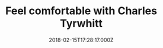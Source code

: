 ---
campaign-uuid: "c-f25bf89c-6e1f-4047-926f-5e19530103b3"
type: "Offer"
category: "Fashion"
date: "2018-02-15T17:28:17.000Z"
end-date: "2018-07-31T23:59:00.000Z"
disable-form: false
is_promoted: false
has_entry_page: false
title: "Feel comfortable with Charles Tyrwhitt"
competition-description: "<p>For Charles Tyrwhitt, looking good in clothes just isn't\
  \ enough, you have to feel good too. That's why they've added just a smattering\
  \ of stretch to the super 120s wool in all of their suits so it’s extremely easy\
  \ to move in and springs back from creases like nobody’s business. Every inch the\
  \ suit for the modern commute, it has a sharp cut with a shorter length jacket and\
  \ trim lapels.</p>\r\n<p>Have a look at their performance suits because they are\
  \ on sale now just for £149! Get them now!</p>"
banner-img: "https://assets.expresslyapp.com/asset-7849140b-df74-41ff-ac41-7fc823cb7294.jpg"
logo-left-href: "https://www.ctshirts.com/uk/mens-trousers/stretch-chinos/#cm_sp=DF-HP-LSB-3-A-StretchChinos"
logo-left-image: "https://assets.expresslyapp.com/asset-dd75b6c3-9930-46a4-b343-a0875b34638e.jpg"
logo-left-title: "Charles Tyrwhitt"
has-winner: false
---